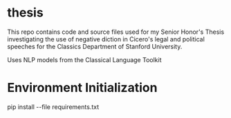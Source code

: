 # thesis
This repo contains code and source files used for my Senior Honor's Thesis investigating the use of negative diction in Cicero's legal and political speeches for the Classics Department of Stanford University.

Uses NLP models from the Classical Language Toolkit


# Environment Initialization
pip install --file requirements.txt
